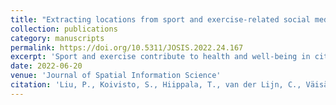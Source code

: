 ```yaml
---
title: "Extracting locations from sport and exercise-related social media messages using a neural network-based bilingual toponym recognition model"
collection: publications
category: manuscripts
permalink: https://doi.org/10.5311/JOSIS.2022.24.167
excerpt: 'Sport and exercise contribute to health and well-being in cities. While previous research has mainly focused on activities at specific locations such as sport facilities, informal sport that occur at arbitrary locations across the city have been largely neglected. Such activities are more challenging to observe, but this challenge may be addressed using data collected from social media platforms, because social media users regularly generate content related to sports and exercise at given locations. This allows studying all sport, including those informal sport which are at arbitrary locations, to better understand sports and exercise-related activities in cities. However, user-generated geographical information available on social media platforms is becoming scarcer and coarser. This places increased emphasis on extracting location information from free-form text content on social media, which is complicated by multilingualism and informal language. To support this effort, this article presents an end-to-end deep learning-based bilingual toponym recognition model for extracting location information from social media content related to sports and exercise. We show that our approach outperforms five state-of-the-art deep learning and machine learning models. We further demonstrate how our model can be deployed in a geoparsing framework to support city planners in promoting healthy and active lifestyles.'
date: 2022-06-20
venue: 'Journal of Spatial Information Science'
citation: 'Liu, P., Koivisto, S., Hiippala, T., van der Lijn, C., Väisänen, T., Nurmi, M., Toivonen, T., Vehkakoski, K., Pyykönen, J., Virmasalo, I. and Simula, M., 2022. Extracting locations from sport and exercise-related social media messages using a neural network-based bilingual toponym recognition model. Journal of Spatial Information Science.'
---
```

